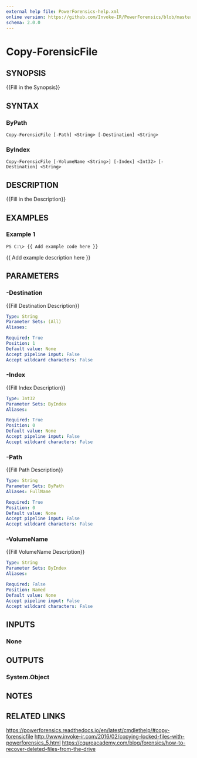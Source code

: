 ```yaml
---
external help file: PowerForensics-help.xml
online version: https://github.com/Invoke-IR/PowerForensics/blob/master/Modules/PowerForensics/docs/Copy-ForensicFile.md
schema: 2.0.0
---
```


# Copy-ForensicFile

## SYNOPSIS
{{Fill in the Synopsis}}

## SYNTAX

### ByPath
```
Copy-ForensicFile [-Path] <String> [-Destination] <String>
```

### ByIndex
```
Copy-ForensicFile [-VolumeName <String>] [-Index] <Int32> [-Destination] <String>
```

## DESCRIPTION
{{Fill in the Description}}

## EXAMPLES

### Example 1
```
PS C:\> {{ Add example code here }}
```

{{ Add example description here }}

## PARAMETERS

### -Destination
{{Fill Destination Description}}

```yaml
Type: String
Parameter Sets: (All)
Aliases: 

Required: True
Position: 1
Default value: None
Accept pipeline input: False
Accept wildcard characters: False
```

### -Index
{{Fill Index Description}}

```yaml
Type: Int32
Parameter Sets: ByIndex
Aliases: 

Required: True
Position: 0
Default value: None
Accept pipeline input: False
Accept wildcard characters: False
```

### -Path
{{Fill Path Description}}

```yaml
Type: String
Parameter Sets: ByPath
Aliases: FullName

Required: True
Position: 0
Default value: None
Accept pipeline input: False
Accept wildcard characters: False
```

### -VolumeName
{{Fill VolumeName Description}}

```yaml
Type: String
Parameter Sets: ByIndex
Aliases: 

Required: False
Position: Named
Default value: None
Accept pipeline input: False
Accept wildcard characters: False
```

## INPUTS

### None


## OUTPUTS

### System.Object

## NOTES

## RELATED LINKS
https://powerforensics.readthedocs.io/en/latest/cmdlethelp/#copy-forensicfile
http://www.invoke-ir.com/2016/02/copying-locked-files-with-powerforensics_5.html
https://cqureacademy.com/blog/forensics/how-to-recover-deleted-files-from-the-drive
